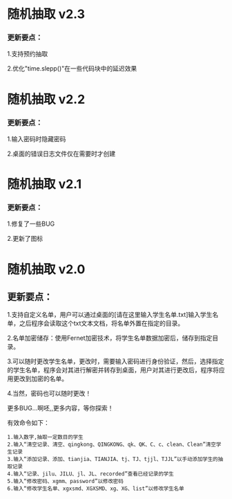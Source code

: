 # 随机抽取 v2.3
### 更新要点：

1.支持预约抽取

2.优化"time.slepp()"在一些代码块中的延迟效果

# 随机抽取 v2.2

### 更新要点：

1.输入密码时隐藏密码

2.桌面的错误日志文件仅在需要时才创建

# 随机抽取 v2.1
### 更新要点：
1.修复了一些BUG

2.更新了图标

# 随机抽取 v2.0
## 更新要点：

1.支持自定义名单，用户可以通过桌面的[请在这里输入学生名单.txt]输入学生名单，之后程序会读取这个txt文本文档，将名单外置在指定的目录。 

2.名单加密储存：使用Fernet加密技术，将学生名单数据加密后，储存到指定目录。 

3.可以随时更改学生名单，更改时，需要输入密码进行身份验证，然后，选择指定的学生名单，程序会对其进行解密并转存到桌面，用户对其进行更改后，程序将应用更改到加密的名单。 

4.当然，密码也可以随时更改！ 

更多BUG...啊呸,,更多内容，等你探索！


有效命令如下：
```
1.输入数字,抽取一定数目的学生
2.输入“清空记录、清空、qingkong、QINGKONG、qk、QK、C、c、clean、Clean”清空学生记录
3.输入“添加记录、添加、tianjia、TIANJIA、tj、TJ、tjjl、TJJL”以手动添加学生的抽取记录
4.输入“记录、jilu、JILU、jl、JL、recorded”查看已经记录的学生
5.输入“修改密码、xgmm、password”以修改密码
6.输入“修改学生名单、xgxsmd、XGXSMD、xg、XG、list”以修改学生名单
```
